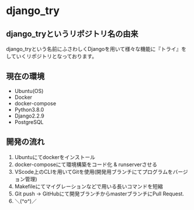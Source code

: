 # django_try

## django_tryというリポジトリ名の由来
django_tryという名前にふさわしくDjangoを用いて様々な機能に『トライ』をしていくリポジトリとなっております。

## 現在の環境
- Ubuntu(OS)
- Docker
- docker-compose
- Python3.8.0
- Django2.2.9
- PostgreSQL

## 開発の流れ
1. Ubuntuにてdockerをインストール
2. docker-composeにて環境構築をコード化 & runserverさせる
3. VScode上のCLIを用いてGitを使用(開発用ブランチにてプログラムをバージョン管理)
4. Makefileにてマイグレーションなどで用いる長いコマンドを短縮
5. Git push → GitHubにて開発ブランチからmasterブランチにPull Request.
6. ＼(^o^)／
